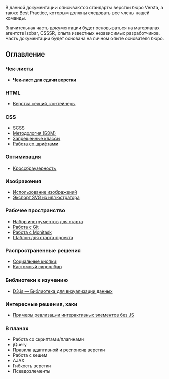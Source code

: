 В данной документации описываются стандарты верстки бюро Versta, а также Best Practice, которым должны следовать все члены нашей команды.

Значительная часть документации будет основываться на материалах агентств Isobar, CSSSR, опыта известных независимых разработчиков. Часть документации будет основана на личном опыте основателя бюро.

## Оглавление

### Чек-листы
* **[Чек-лист для сдачи верстки](Чек-лист-для-сдачи-верстки/)**

### HTML
* [Верстка секций, контейнеры](Верстка-секций/)

### CSS
* [SCSS](SCSS/)
* [Методология (БЭМ)](БЭМ/)
* [Запрещенные классы](Запрещенные-классы/)
* [Работа со шрифтами](Шрифты/)

### Оптимизация
* [Кроссбраузерность](Кроссбраузерность/)

### Изображения
* [Использование изображений](Использование-изображений/)
* [Экспорт SVG из иллюстратора](Экспорт-SVG-из-иллюстратора/)

### Рабочее пространство
* [Набор инструментов для старта](Набор-инструментов-для-старта/)
* [Работа с Git](Git/)
* [Работа с Monitask](Работа-с-Monitask/)
* [Шаблон для старта проекта](https://github.com/verstaburo/versta-project-template)

### Распространенные решения
* [Социальные кнопки](Социальные-кнопки)
* [Кастомный скроллбар](https://github.com/gromo/jquery.scrollbar)

### Библиотеки к изучению
* [D3.js — Библиотека для визуализации данных](https://d3js.org/)

### Интересные решения, хаки
* [Примеры реализации интерактивных элементов без JS](https://github.com/you-dont-need/You-Dont-Need-JavaScript)

### В планах
* Работа со скриптами/плагинами
* jQuery
* Правила адаптивной и респонсив верстки
* Работа с кешем
* AJAX
* Гибкость верстки
* Псевдоэлементы